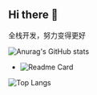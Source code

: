 ## Hi there 👋
全栈开发，努力变得更好


![Anurag's GitHub stats](https://github-readme-stats.vercel.app/api?username=Derrick-xn&count_private=true&show_icons=true&theme=radical)


- ![Readme Card](https://github-readme-stats.vercel.app/api/pin/?username=Derrick-xn&repo=test-algo&show_owner=true)


![Top Langs](https://github-readme-stats.vercel.app/api/top-langs/?username=Derrick-xn)
<!--
**Derrick-xn/Derrick-xn** is a ✨ _special_ ✨ repository because its `README.md` (this file) appears on your GitHub profile.

Here are some ideas to get you started:

- 🔭 I’m currently working on ...
- 🌱 I’m currently learning ...
- 👯 I’m looking to collaborate on ...
- 🤔 I’m looking for help with ...
- 💬 Ask me about ...
- 📫 How to reach me: ...
- 😄 Pronouns: ...
- ⚡ Fun fact: ...
-->
